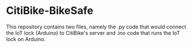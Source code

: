 # CitiBike-BikeSafe
This repository contains two files, namely the .py code that would connect the IoT lock (Arduino) to CitiBike's server and .ino code that runs the IoT lock on Arduino.

